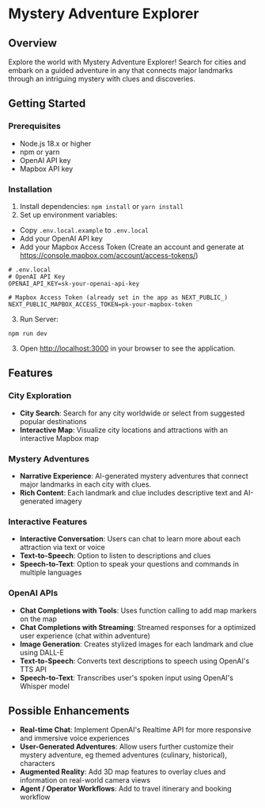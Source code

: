 # Mystery Adventure Explorer

## Overview
Explore the world with Mystery Adventure Explorer! Search for cities and embark on a guided adventure in any that connects major landmarks through an intriguing mystery with clues and discoveries.

## Getting Started

### Prerequisites

- Node.js 18.x or higher
- npm or yarn
- OpenAI API key
- Mapbox API key

### Installation
1. Install dependencies: `npm install` or `yarn install`
2. Set up environment variables:
- Copy `.env.local.example` to `.env.local`
- Add your OpenAI API key
- Add your Mapbox Access Token (Create an account and generate at https://console.mapbox.com/account/access-tokens/)
```
# .env.local
# OpenAI API Key
OPENAI_API_KEY=sk-your-openai-api-key

# Mapbox Access Token (already set in the app as NEXT_PUBLIC_)
NEXT_PUBLIC_MAPBOX_ACCESS_TOKEN=pk-your-mapbox-token
```
3. Run Server: 
```
npm run dev
```
3. Open [http://localhost:3000](http://localhost:3000) in your browser to see the application.

## Features

### City Exploration
- **City Search**: Search for any city worldwide or select from suggested popular destinations
- **Interactive Map**: Visualize city locations and attractions with an interactive Mapbox map

### Mystery Adventures
- **Narrative Experience**: AI-generated mystery adventures that connect major landmarks in each city with clues.
- **Rich Content**: Each landmark and clue includes descriptive text and AI-generated imagery

### Interactive Features
- **Interactive Conversation**: Users can chat to learn more about each attraction via text or voice
- **Text-to-Speech**: Option to listen to descriptions and clues
- **Speech-to-Text**: Option to speak your questions and commands in multiple languages

### OpenAI APIs
- **Chat Completions with Tools**: Uses function calling to add map markers on the map
- **Chat Completions with Streaming**: Streamed responses for a optimized user experience (chat within adventure)
- **Image Generation**: Creates stylized images for each landmark and clue using DALL-E
- **Text-to-Speech**: Converts text descriptions to speech using OpenAI's TTS API
- **Speech-to-Text**: Transcribes user's spoken input using OpenAI's Whisper model

## Possible Enhancements
- **Real-time Chat**: Implement OpenAI's Realtime API for more responsive and immersive voice experiences
- **User-Generated Adventures**: Allow users further customize their mystery adventure, eg themed adventures (culinary, historical), characters
- **Augmented Reality**: Add 3D map features to overlay clues and information on real-world camera views
- **Agent / Operator Workflows**: Add to travel itinerary and booking workflow

